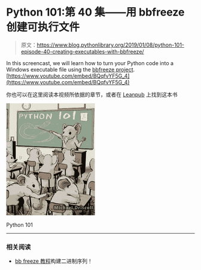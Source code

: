 # Python 101:第 40 集——用 bbfreeze 创建可执行文件

> 原文：<https://www.blog.pythonlibrary.org/2019/01/08/python-101-episode-40-creating-executables-with-bbfreeze/>

In this screencast, we will learn how to turn your Python code into a Windows executable file using the [bbfreeze project](https://pypi.org/project/bbfreeze/). [https://www.youtube.com/embed/BQqfvYF5G_4](https://www.youtube.com/embed/BQqfvYF5G_4)

你也可以在这里阅读本视频所依据的章节，或者在 [Leanpub](https://leanpub.com/python_101) 上找到这本书

[![Python 101 cover](img/4ae2f9205f7dc936a68034f424df112f.png)](https://leanpub.com/python_101)

Python 101

* * *

### 相关阅读

*   [bb freeze 教程](https://www.blog.pythonlibrary.org/2010/08/19/a-bbfreeze-tutorial-build-a-binary-series/)构建二进制序列！